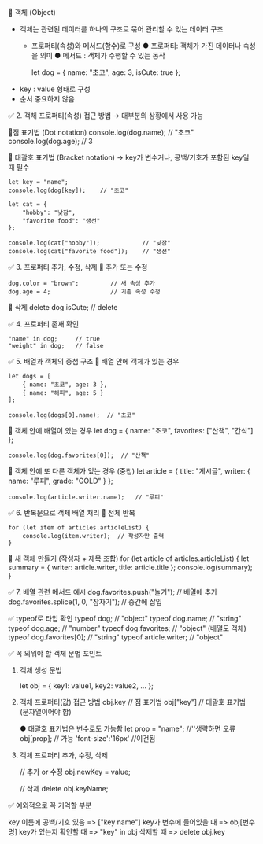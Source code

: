 📌 객체 (Object)
 
- 객체는 관련된 데이터를 하나의 구조로 묶어 관리할 수 있는 데이터 구조
  - 프로퍼티(속성)와 메서드(함수)로 구성
    ● 프로퍼티: 객체가 가진 데이터나 속성을 의미
    ● 메서드 : 객체가 수행할 수 있는 동작
  
    let dog = {
        name: "초코",
        age: 3,
        isCute: true
    };
 - key : value 형태로 구성
 - 순서 중요하지 않음

✅ 2. 객체 프로퍼티(속성) 접근 방법 → 대부분의 상황에서 사용 가능

🔹점 표기법 (Dot notation)
    console.log(dog.name);    // "초코"
    console.log(dog.age);     // 3

🔹 대괄호 표기법 (Bracket notation)
    → key가 변수거나, 공백/기호가 포함된 key일 때 필수

    let key = "name";
    console.log(dog[key]);    // "초코"

    let cat = {
        "hobby": "낮잠",
        "favorite food": "생선"
    };

    console.log(cat["hobby"]);            // "낮잠"
    console.log(cat["favorite food"]);    // "생선"

✅ 3. 프로퍼티 추가, 수정, 삭제
🔹 추가 또는 수정

    dog.color = "brown";         // 새 속성 추가
    dog.age = 4;                 // 기존 속성 수정

🔹 삭제
    delete dog.isCute;  // delete

✅ 4. 프로퍼티 존재 확인

    "name" in dog;     // true
    "weight" in dog;   // false

✅ 5. 배열과 객체의 중첩 구조
🔹 배열 안에 객체가 있는 경우

    let dogs = [
        { name: "초코", age: 3 },
        { name: "해피", age: 5 }
    ];

    console.log(dogs[0].name);  // "초코"

🔹 객체 안에 배열이 있는 경우
    let dog = {
        name: "초코",
        favorites: ["산책", "간식"]
    };

    console.log(dog.favorites[0]);  // "산책"

🔹 객체 안에 또 다른 객체가 있는 경우 (중첩)
    let article = {
        title: "게시글",
        writer: {
        name: "루피",
        grade: "GOLD"
        }
    };

    console.log(article.writer.name);   // "루피"

✅ 6. 반복문으로 객체 배열 처리
🔹 전체 반복

    for (let item of articles.articleList) {
        console.log(item.writer);  // 작성자만 출력
    }

🔹 새 객체 만들기 (작성자 + 제목 조합)
    for (let article of articles.articleList) {
        let summary = {
        writer: article.writer,
        title: article.title
    };
        console.log(summary);
    }

✅ 7. 배열 관련 메서드 예시
    dog.favorites.push("놀기");          // 배열에 추가
    dog.favorites.splice(1, 0, "잠자기"); // 중간에 삽입

✅ typeof로 타입 확인
    typeof dog;              // "object"
    typeof dog.name;         // "string"
    typeof dog.age;          // "number"
    typeof dog.favorites;    // "object" (배열도 객체)
    typeof dog.favorites[0]; // "string"
    typeof article.writer;   // "object"


✅ 꼭 외워야 할 객체 문법 포인트

1. 객체 생성 문법

    let obj = {
        key1: value1,
        key2: value2,
        ...
    };

2. 객체 프로퍼티(값) 접근 방법
   obj.key       // 점 표기법
   obj["key"]    // 대괄호 표기법 (문자열이어야 함)

    ● 대괄호 표기법은 변수로도 가능함
   let prop = "name"; //''생략하면 오류
   obj[prop]; // 가능
   'font-size':'16px' //이건됨

3. 객체 프로퍼티 추가, 수정, 삭제

   // 추가 or 수정
   obj.newKey = value;

   // 삭제
   delete obj.keyName;

✅ 예외적으로 꼭 기억할 부분

key 이름에 공백/기호 있음 => ["key name"]
key가 변수에 들어있을 때 => obj[변수명]
key가 있는지 확인할 때	=> "key" in obj
삭제할 때 => delete obj.key
